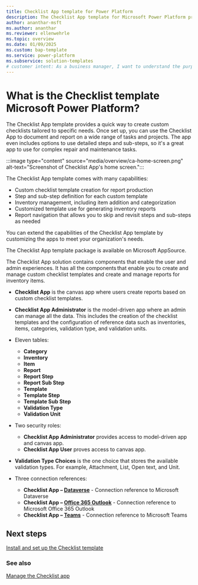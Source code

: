 ```yaml
---
title: Checklist App template for Power Platform
description: The Checklist App template for Microsoft Power Platform provides a quick way to create custom checklists tailored to specific needs.
author: ananthar-msft
ms.author: ananthar
ms.reviewer: ellenwehrle
ms.topic: overview
ms.date: 01/09/2025
ms.custom: bap-template
ms.service: power-platform
ms.subservice: solution-templates
# customer intent: As a business manager, I want to understand the purpose and benefits of the Checklist App template for Power Platform.
---
```


# What is the Checklist template Microsoft Power Platform?

The Checklist App template provides a quick way to create custom checklists tailored to specific needs. Once set up, you can use the Checklist App to document and report on a wide range of tasks and projects. The app even includes options to use detailed steps and sub-steps, so it's a great app to use for complex repair and maintenance tasks.

:::image type="content" source="media/overview/ca-home-screen.png" alt-text="Screenshot of Checklist App's home screen.":::

The Checklist App template comes with many capabilities:

- Custom checklist template creation for report production
- Step and sub-step definition for each custom template
- Inventory management, including item addition and categorization
- Customized template use for generating inventory reports
- Report navigation that allows you to skip and revisit steps and sub-steps as needed

You can extend the capabilities of the Checklist App template by customizing the apps to meet your organization's needs.

The Checklist App template package is available on Microsoft AppSource.

The Checklist App solution contains components that enable the user and admin experiences. It has all the components that enable you to create and manage custom checklist templates and create and manage reports for inventory items.

- **Checklist App** is the canvas app where users create reports based on custom checklist templates.
- **Checklist App Administrator** is the model-driven app where an admin can manage all the data. This includes the creation of the checklist templates and the configuration of reference data such as inventories, items, categories, validation type, and validation units.

- Eleven tables:

  - **Category**
  - **Inventory**
  - **Item**
  - **Report**
  - **Report Step**
  - **Report Sub Step**
  - **Template**
  - **Template Step**
  - **Template Sub Step**
  - **Validation Type**
  - **Validation Unit**

- Two security roles:

  - **Checklist App Administrator** provides access to model-driven app and canvas app.
  - **Checklist App User** proves access to canvas app.

- **Validation Type Choices** is the one choice that stores the available validation types. For example, Attachment, List, Open text, and Unit.

- Three connection references:

  - **Checklist App – [Dataverse](/connectors/commondataserviceforapps/)** - Connection reference to Microsoft Dataverse
  - **Checklist App – [Office 365 Outlook](/connectors/office365/)** - Connection reference to Microsoft Office 365 Outlook
  - **Checklist App – [Teams](/connectors/teams/)** - Connection reference to Microsoft Teams
  
## Next steps

[Install and set up the Checklist template](install-and-set-up.md)

### See also

[Manage the Checklist app](manage.md)
